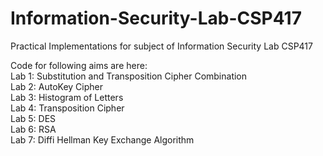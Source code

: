 # Information-Security-Lab-CSP417
Practical Implementations for subject of Information Security Lab CSP417

Code for following aims are here:<br/>
    Lab 1: Substitution and Transposition Cipher Combination<br/>
    Lab 2: AutoKey Cipher<br/>
    Lab 3: Histogram of Letters<br/>
    Lab 4: Transposition Cipher<br/>
    Lab 5: DES<br/>
    Lab 6: RSA<br/>
    Lab 7: Diffi Hellman Key Exchange Algorithm<br/>
